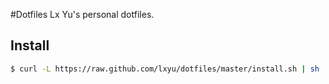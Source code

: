 #Dotfiles
Lx Yu's personal dotfiles.

## Install

```bash
$ curl -L https://raw.github.com/lxyu/dotfiles/master/install.sh | sh
```
